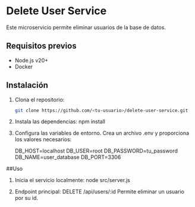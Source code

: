 # Delete User Service

Este microservicio permite eliminar usuarios de la base de datos.

## Requisitos previos

- Node.js v20+
- Docker

## Instalación

1. Clona el repositorio:
   ```bash
   git clone https://github.com/<tu-usuario>/delete-user-service.git

2. Instala las dependencias:
    npm install

3.  Configura las variables de entorno. Crea un archivo .env y proporciona los valores necesarios:

    DB_HOST=localhost
    DB_USER=root
    DB_PASSWORD=tu_password
    DB_NAME=user_database
    DB_PORT=3306

##Uso
 1. Inicia el servicio localmente:
    node src/server.js

 2. Endpoint principal: 
 DELETE /api/users/:id
Permite eliminar un usuario por su id.